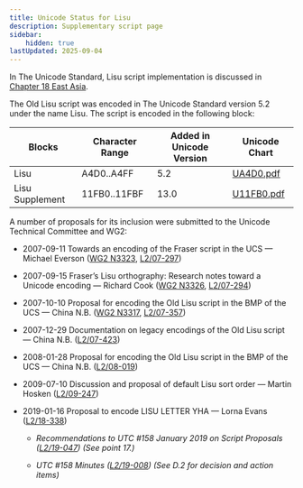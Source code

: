 ```yaml
---
title: Unicode Status for Lisu
description: Supplementary script page
sidebar:
    hidden: true
lastUpdated: 2025-09-04
---
```


In The Unicode Standard, Lisu script implementation is discussed in [Chapter 18 East Asia](http://www.unicode.org/versions/latest/ch18.pdf).

[comment]: # (end of intro)

[comment]: # (start of blocks)

The Old Lisu script was encoded in The Unicode Standard version 5.2 under the name Lisu. The script is encoded in the following block:

| Blocks | Character Range | Added in Unicode Version | Unicode Chart |
| ------ | --------------- | ------------------------ | ------------- |
| Lisu | A4D0..A4FF | 5.2 | [UA4D0.pdf](http://www.unicode.org/charts/PDF/UA4D0.pdf) |
| Lisu Supplement | 11FB0..11FBF | 13.0 | [U11FB0.pdf](http://www.unicode.org/charts/PDF/U11FB0.pdf) |

[comment]: # (end of blocks)

[comment]: # (start of chars)



[comment]: # (end of chars)

[comment]: # (start of rest)

A number of proposals for its inclusion were submitted to the Unicode Technical Committee and WG2:

- 2007-09-11 Towards an encoding of the Fraser script in the UCS — Michael Everson ([WG2 N3323](https://www.unicode.org/wg2/docs/n3323.pdf), [L2/07-297](http://www.unicode.org/cgi-bin/GetMatchingDocs.pl?L2/07-297))

- 2007-09-15 Fraser’s Lisu orthography: Research notes toward a Unicode encoding — Richard Cook ([WG2 N3326](https://www.unicode.org/wg2/docs/n3326.pdf), [L2/07-294](http://www.unicode.org/cgi-bin/GetMatchingDocs.pl?L2/07-294))

- 2007-10-10 Proposal for encoding the Old Lisu script in the BMP of the UCS — China N.B. ([WG2 N3317](https://www.unicode.org/wg2/docs/n3317.pdf), [L2/07-357](http://www.unicode.org/cgi-bin/GetMatchingDocs.pl?L2/07-357))

- 2007-12-29 Documentation on legacy encodings of the Old Lisu script — China N.B. ([L2/07-423](http://www.unicode.org/cgi-bin/GetMatchingDocs.pl?L2/07-423))

- 2008-01-28 Proposal for encoding the Old Lisu script in the BMP of the UCS — China N.B. ([L2/08-019](http://www.unicode.org/cgi-bin/GetMatchingDocs.pl?L2/08-019))

- 2009-07-10 Discussion and proposal of default Lisu sort order — Martin Hosken ([L2/09-247](http://www.unicode.org/cgi-bin/GetMatchingDocs.pl?L2/09-247))

- 2019-01-16 Proposal to encode LISU LETTER YHA — Lorna Evans ([L2/18-338](http://www.unicode.org/cgi-bin/GetMatchingDocs.pl?L2/18-338))

  - _Recommendations to UTC #158 January 2019 on Script Proposals ([L2/19-047](https://www.unicode.org/L2/L2019/19047-script-adhoc-recs.pdf)) (See point 17.)_

  - _UTC #158 Minutes ([L2/19-008](https://www.unicode.org/L2/L2019/19008.htm)) (See D.2 for decision and action items)_
